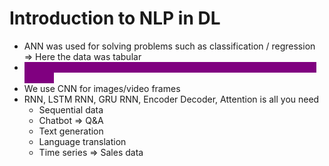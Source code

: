 # Introduction to NLP in DL

* ANN was used for solving problems such as classification / regression ⇒ Here the data was tabular
* <mark style="color:purple;background-color:purple;">**Even if we change the sequence of data then also it wont be an issue in ANN**</mark>
* We use CNN for images/video frames
* RNN, LSTM RNN, GRU RNN, Encoder Decoder, Attention is all you need
  * Sequential data
  * Chatbot ⇒ Q\&A
  * Text generation
  * Language translation
  * Time series ⇒ Sales data
